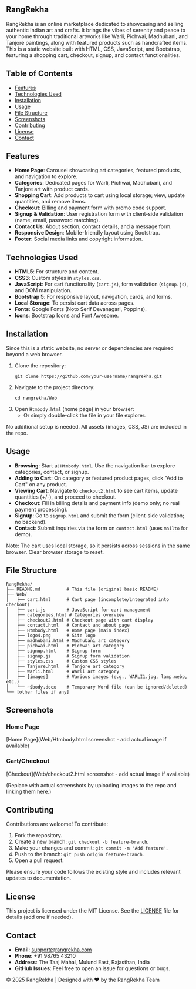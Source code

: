 
## RangRekha

RangRekha is an online marketplace dedicated to showcasing and selling authentic Indian art and crafts. It brings the vibes of serenity and peace to your home through traditional artworks like Warli, Pichwai, Madhubani, and Tanjore paintings, along with featured products such as handcrafted items. This is a static website built with HTML, CSS, JavaScript, and Bootstrap, featuring a shopping cart, checkout, signup, and contact functionalities.

## Table of Contents
- [Features](#features)
- [Technologies Used](#technologies-used)
- [Installation](#installation)
- [Usage](#usage)
- [File Structure](#file-structure)
- [Screenshots](#screenshots)
- [Contributing](#contributing)
- [License](#license)
- [Contact](#contact)

## Features
- **Home Page**: Carousel showcasing art categories, featured products, and navigation to explore.
- **Categories**: Dedicated pages for Warli, Pichwai, Madhubani, and Tanjore art with product cards.
- **Shopping Cart**: Add products to cart using local storage; view, update quantities, and remove items.
- **Checkout**: Billing and payment form with promo code support.
- **Signup & Validation**: User registration form with client-side validation (name, email, password matching).
- **Contact Us**: About section, contact details, and a message form.
- **Responsive Design**: Mobile-friendly layout using Bootstrap.
- **Footer**: Social media links and copyright information.

## Technologies Used
- **HTML5**: For structure and content.
- **CSS3**: Custom styles in `styles.css`.
- **JavaScript**: For cart functionality (`cart.js`), form validation (`signup.js`), and DOM manipulation.
- **Bootstrap 5**: For responsive layout, navigation, cards, and forms.
- **Local Storage**: To persist cart data across pages.
- **Fonts**: Google Fonts (Noto Serif Devanagari, Poppins).
- **Icons**: Bootstrap Icons and Font Awesome.

## Installation
Since this is a static website, no server or dependencies are required beyond a web browser.

1. Clone the repository:
   ```
   git clone https://github.com/your-username/rangrekha.git
   ```
2. Navigate to the project directory:
   ```
   cd rangrekha/Web
   ```
3. Open `Htmbody.html` (home page) in your browser:
   - Or simply double-click the file in your file explorer.

No additional setup is needed. All assets (images, CSS, JS) are included in the repo.

## Usage
- **Browsing**: Start at `Htmbody.html`. Use the navigation bar to explore categories, contact, or signup.
- **Adding to Cart**: On category or featured product pages, click "Add to Cart" on any product.
- **Viewing Cart**: Navigate to `checkout2.html` to see cart items, update quantities (+/-), and proceed to checkout.
- **Checkout**: Fill in billing details and payment info (demo only; no real payment processing).
- **Signup**: Go to `signup.html` and submit the form (client-side validation; no backend).
- **Contact**: Submit inquiries via the form on `contact.html` (uses `mailto` for demo).

Note: The cart uses local storage, so it persists across sessions in the same browser. Clear browser storage to reset.

## File Structure
```
RangRekha/
├── README.md          # This file (original basic README)
├── Web/
│   ├── cart.html      # Cart page (incomplete/integrated into checkout)
│   ├── cart.js        # JavaScript for cart management
│   ├── categories.html # Categories overview
│   ├── checkout2.html # Checkout page with cart display
│   ├── contact.html   # Contact and about page
│   ├── Htmbody.html   # Home page (main index)
│   ├── logo4.png      # Site logo
│   ├── madhubani.html # Madhubani art category
│   ├── pichwai.html   # Pichwai art category
│   ├── signup.html    # Signup form
│   ├── signup.js      # Signup form validation
│   ├── styles.css     # Custom CSS styles
│   ├── Tanjore.html   # Tanjore art category
│   ├── Warli.html     # Warli art category
│   ├── [images]       # Various images (e.g., WARLI1.jpg, lamp.webp, etc.)
│   └── ~$body.docx    # Temporary Word file (can be ignored/deleted)
└── [other files if any]
```

## Screenshots
### Home Page
[Home Page](Web/Htmbody.html screenshot - add actual image if available)

### Cart/Checkout
[Checkout](Web/checkout2.html screenshot - add actual image if available)

(Replace with actual screenshots by uploading images to the repo and linking them here.)

## Contributing
Contributions are welcome! To contribute:
1. Fork the repository.
2. Create a new branch: `git checkout -b feature-branch`.
3. Make your changes and commit: `git commit -m 'Add feature'`.
4. Push to the branch: `git push origin feature-branch`.
5. Open a pull request.

Please ensure your code follows the existing style and includes relevant updates to documentation.

## License
This project is licensed under the MIT License. See the [LICENSE](LICENSE) file for details (add one if needed).

## Contact
- **Email**: support@rangrekha.com
- **Phone**: +91 98765 43210
- **Address**: The Taaj Mahal, Mulund East, Rajasthan, India
- **GitHub Issues**: Feel free to open an issue for questions or bugs.

© 2025 RangRekha | Designed with ❤ by the RangRekha Team
```
